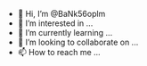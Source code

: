 - 👋 Hi, I’m @BaNk56oplm
- 👀 I’m interested in ...
- 🌱 I’m currently learning ...
- 💞️ I’m looking to collaborate on ...
- 📫 How to reach me ...

<!---
BaNk56oplm/BaNk56oplm is a ✨ special ✨ repository because its `README.md` (this file) appears on your GitHub profile.
You can click the Preview link to take a look at your changes.
--->
